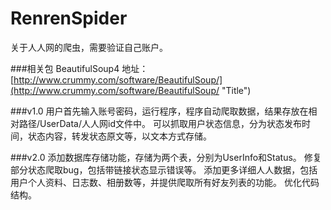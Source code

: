 RenrenSpider
============

关于人人网的爬虫，需要验证自己账户。

###相关包
BeautifulSoup4
地址：[http://www.crummy.com/software/BeautifulSoup/](http://www.crummy.com/software/BeautifulSoup/ "Title")

###v1.0
    用户首先输入账号密码，运行程序，程序自动爬取数据，结果存放在相对路径/UserData/人人网id文件中。
    可以抓取用户状态信息，分为状态发布时间，状态内容，转发状态原文等，以文本方式存储。

###v2.0
	添加数据库存储功能，存储为两个表，分别为UserInfo和Status。
	修复部分状态爬取bug，包括带链接状态显示错误等。
	添加更多详细人人数据，包括用户个人资料、日志数、相册数等，并提供爬取所有好友列表的功能。
	优化代码结构。

	
